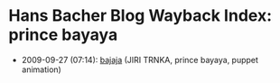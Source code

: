# Hans Bacher Blog Wayback Index: prince bayaya

* 2009-09-27 (07:14): [bajaja](https://web.archive.org/web/https://one1more2time3.wordpress.com/2009/09/27/bayaya/) (JIRI TRNKA, prince bayaya, puppet animation)
